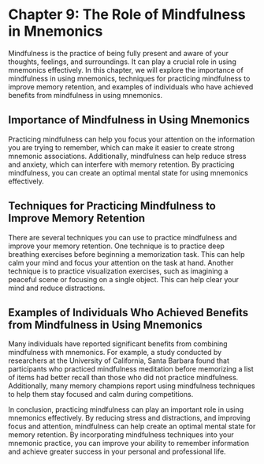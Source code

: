 Chapter 9: The Role of Mindfulness in Mnemonics
===============================================

Mindfulness is the practice of being fully present and aware of your thoughts, feelings, and surroundings. It can play a crucial role in using mnemonics effectively. In this chapter, we will explore the importance of mindfulness in using mnemonics, techniques for practicing mindfulness to improve memory retention, and examples of individuals who have achieved benefits from mindfulness in using mnemonics.

Importance of Mindfulness in Using Mnemonics
--------------------------------------------

Practicing mindfulness can help you focus your attention on the information you are trying to remember, which can make it easier to create strong mnemonic associations. Additionally, mindfulness can help reduce stress and anxiety, which can interfere with memory retention. By practicing mindfulness, you can create an optimal mental state for using mnemonics effectively.

Techniques for Practicing Mindfulness to Improve Memory Retention
-----------------------------------------------------------------

There are several techniques you can use to practice mindfulness and improve your memory retention. One technique is to practice deep breathing exercises before beginning a memorization task. This can help calm your mind and focus your attention on the task at hand. Another technique is to practice visualization exercises, such as imagining a peaceful scene or focusing on a single object. This can help clear your mind and reduce distractions.

Examples of Individuals Who Achieved Benefits from Mindfulness in Using Mnemonics
---------------------------------------------------------------------------------

Many individuals have reported significant benefits from combining mindfulness with mnemonics. For example, a study conducted by researchers at the University of California, Santa Barbara found that participants who practiced mindfulness meditation before memorizing a list of items had better recall than those who did not practice mindfulness. Additionally, many memory champions report using mindfulness techniques to help them stay focused and calm during competitions.

In conclusion, practicing mindfulness can play an important role in using mnemonics effectively. By reducing stress and distractions, and improving focus and attention, mindfulness can help create an optimal mental state for memory retention. By incorporating mindfulness techniques into your mnemonic practice, you can improve your ability to remember information and achieve greater success in your personal and professional life.
